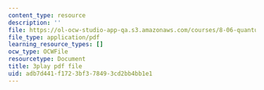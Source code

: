 ```yaml
---
content_type: resource
description: ''
file: https://ol-ocw-studio-app-qa.s3.amazonaws.com/courses/8-06-quantum-physics-iii-spring-2018/adb7d441f1723bf378493cd2bb4bb1e1_iGG9EG3SNz0.pdf
file_type: application/pdf
learning_resource_types: []
ocw_type: OCWFile
resourcetype: Document
title: 3play pdf file
uid: adb7d441-f172-3bf3-7849-3cd2bb4bb1e1
---
```

